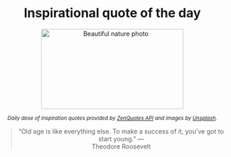 
<div align="center">

# Inspirational quote of the day

<img src="./data/photo.jpeg" alt="Beautiful nature photo" width="320" height="180">

<sub><i>Daily dose of inspiration quotes provided by [ZenQuotes API](https://zenquotes.io/) and images by [Unsplash](https://unsplash.com/).</i></sub>


<blockquote>&ldquo;Old age is like everything else. To make a success of it, you've got to start young.&rdquo; &mdash; <footer>Theodore Roosevelt</footer></blockquote>

</div>

